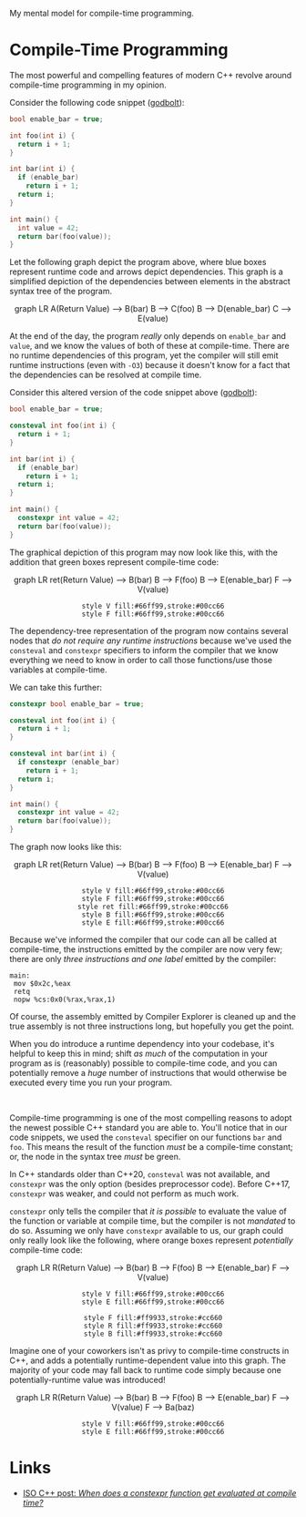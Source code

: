 <!--
layout: post
title: Mental Model for Compile-Time Programming
permalink: /compile-time-programming
category: c++
wip: true
cat: cs
-->

<!-- {% include mermaid.html %} -->

My mental model for compile-time programming.


# Compile-Time Programming

The most powerful and compelling features of modern C++ revolve around compile-time programming in my opinion.

Consider the following code snippet ([godbolt](https://godbolt.org/z/axj4f4Tz9)):

```cpp
bool enable_bar = true;

int foo(int i) {
  return i + 1;
}

int bar(int i) {
  if (enable_bar)
    return i + 1;
  return i;
}

int main() {
  int value = 42;
  return bar(foo(value));
}
```

Let the following graph depict the program above, where blue boxes represent runtime code and arrows depict dependencies.
This graph is a simplified depiction of the dependencies between elements in the abstract syntax tree of the program.

<center>
<div class="mermaid">
graph LR
    A(Return Value) --> B(bar)
    B --> C(foo)
    B --> D(enable_bar)
    C --> E(value)
</div>
</center>

At the end of the day, the program _really_ only depends on `enable_bar` and `value`, and we know the values of both of these at compile-time.
There are no runtime dependencies of this program, yet the compiler will still emit runtime instructions (even with `-O3`) because it doesn't know for a fact that the dependencies can be resolved at compile time.

Consider this altered version of the code snippet above ([godbolt](https://godbolt.org/z/s1Ycahn56)):

```cpp
bool enable_bar = true;

consteval int foo(int i) {
  return i + 1;
}

int bar(int i) {
  if (enable_bar)
    return i + 1;
  return i;
}

int main() {
  constexpr int value = 42;
  return bar(foo(value));
}
```

The graphical depiction of this program may now look like this, with the addition that green boxes represent compile-time code:

<center>
<div class="mermaid">
graph LR
    ret(Return Value) --> B(bar)
    B --> F(foo)
    B --> E(enable_bar)
    F --> V(value)

    style V fill:#66ff99,stroke:#00cc66
    style F fill:#66ff99,stroke:#00cc66
</div>
</center>

The dependency-tree representation of the program now contains several nodes that _do not require any runtime instructions_ because we've used the `consteval` and `constexpr` specifiers to inform the compiler that we know everything we need to know in order to call those functions/use those variables at compile-time.

We can take this further:

```cpp
constexpr bool enable_bar = true;

consteval int foo(int i) {
  return i + 1;
}

consteval int bar(int i) {
  if constexpr (enable_bar)
    return i + 1;
  return i;
}

int main() {
  constexpr int value = 42;
  return bar(foo(value));
}
```

The graph now looks like this:

<center>
<div class="mermaid">
graph LR
    ret(Return Value) --> B(bar)
    B --> F(foo)
    B --> E(enable_bar)
    F --> V(value)

    style V fill:#66ff99,stroke:#00cc66
    style F fill:#66ff99,stroke:#00cc66
    style ret fill:#66ff99,stroke:#00cc66
    style B fill:#66ff99,stroke:#00cc66
    style E fill:#66ff99,stroke:#00cc66
</div>
</center>

Because we've informed the compiler that our code can all be called at compile-time, the instructions emitted by the compiler are now very few; there are only _three instructions and one label_ emitted by the compiler:

```assembly
main:
 mov $0x2c,%eax
 retq 
 nopw %cs:0x0(%rax,%rax,1)
```

Of course, the assembly emitted by Compiler Explorer is cleaned up and the true assembly is not three instructions long, but hopefully you get the point.

When you do introduce a runtime dependency into your codebase, it's helpful to keep this in mind; shift _as much_ of the computation in your program as is (reasonably) possible to compile-time code, and you can potentially remove a _huge_ number of instructions that would otherwise be executed every time you run your program.

<br>

Compile-time programming is one of the most compelling reasons to adopt the newest possible C++ standard you are able to.
You'll notice that in our code snippets, we used the `consteval` specifier on our functions `bar` and `foo`.
This means the result of the function _must_ be a compile-time constant; or, the node in the syntax tree _must_ be green.

In C++ standards older than C++20, `consteval` was not available, and `constexpr` was the only option (besides preprocessor code).
Before C++17, `constexpr` was weaker, and could not perform as much work.

`constexpr` only tells the compiler that _it is possible_ to evaluate the value of the function or variable at compile time, but the compiler is not _mandated_ to do so.
Assuming we only have `constexpr` available to us, our graph could only really look like the following, where orange boxes represent _potentially_ compile-time code:

<center>
<div class="mermaid">
graph LR
    R(Return Value) --> B(bar)
    B --> F(foo)
    B --> E(enable_bar)
    F --> V(value)

    style V fill:#66ff99,stroke:#00cc66
    style E fill:#66ff99,stroke:#00cc66

    style F fill:#ff9933,stroke:#cc660
    style R fill:#ff9933,stroke:#cc660
    style B fill:#ff9933,stroke:#cc660
</div>
</center>

Imagine one of your coworkers isn't as privy to compile-time constructs in C++, and adds a potentially runtime-dependent value into this graph.
The majority of your code may fall back to runtime code simply because one potentially-runtime value was introduced!

<center>
<div class="mermaid">
graph LR
    R(Return Value) --> B(bar)
    B --> F(foo)
    B --> E(enable_bar)
    F --> V(value)
    F --> Ba(baz)

    style V fill:#66ff99,stroke:#00cc66
    style E fill:#66ff99,stroke:#00cc66
</div>
</center>

# Links

* [ISO C++ post: _When does a constexpr function get evaluated at compile time?_](https://isocpp.org/blog/2013/01/when-does-a-constexpr-function-get-evaluated-at-compile-time-stackoverflow)

